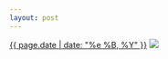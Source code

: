 ```yaml
---
layout: post
---
```


<p>
  <time><a href="/468">{{ page.date | date: "%e %B, %Y" }}</a></time>
  <a href="/468"><img src="{{ site.assets_url }}/468.jpg"/></a>
</p>
